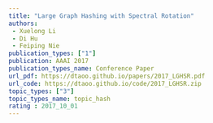 ```yaml
---  
title: "Large Graph Hashing with Spectral Rotation"  
authors:  
 - Xuelong Li  
 - Di Hu  
 - Feiping Nie  
publication_types: ["1"]  
publication: AAAI 2017   
publication_types_name: Conference Paper  
url_pdf: https://dtaoo.github.io/papers/2017_LGHSR.pdf  
url_code: https://dtaoo.github.io/code/2017_LGHSR.zip  
topic_types: ["3"]
topic_types_name: topic_hash
rating : 2017_10_01
---  
```

